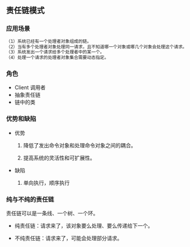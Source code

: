 ## 责任链模式
### 应用场景
```reStructuredText
（1）系统已经有一个处理者对象组成的链。
（2）当有多个处理者对象处理同一请求，且不知道哪一个对象或哪几个对象会处理这个请求。
（3）系统发出一个请求给多个处理者中的某一个。
（4）处理一个请求的处理者对象集合需要动态指定。
```

### 角色
- Client 调用者
- 抽象责任链
- 链中的类

### 优势和缺陷
- 优势
  1. 降低了发出命令对象和处理命令对象之间的耦合。
     
  2. 提高系统的灵活性和可扩展性。
     
- 缺陷
  1. 单向执行，顺序执行


### 纯与不纯的责任链

责任链可以是一条线、一个树、一个环。

- 纯责任链：请求来了，该对象要么处理、要么传递给下一个。

- 不纯责任链：请求来了，可能会处理部分请求。